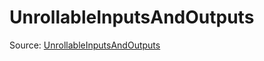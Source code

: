 # UnrollableInputsAndOutputs

Source: [UnrollableInputsAndOutputs](../../csrc/scheduler/compile_time_info.h#L130)
